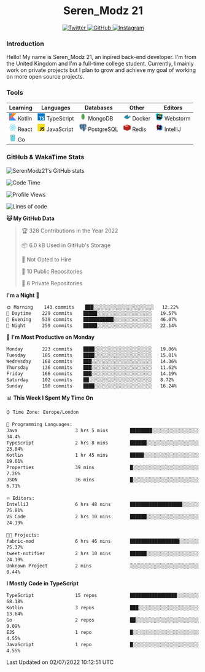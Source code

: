 <div align="center">
  <h1>Seren_Modz 21</h1>
  <a href="https://twitter.com/SerenModz21">
    <img alt="Twitter" src="https://img.shields.io/badge/twitter%20-%231DA1F2.svg?&style=for-the-badge&logo=Twitter&logoColor=white">
  </a>
  <a href="https://github.com/SerenModz21">
    <img alt="GitHub" src="https://img.shields.io/badge/github%20-%23121011.svg?&style=for-the-badge&logo=github&logoColor=white">
  </a>
  <a href="https://www.instagram.com/serenmodz21">
    <img alt="Instagram" src="https://img.shields.io/badge/instagram%20-%23E4405F.svg?&style=for-the-badge&logo=Instagram&logoColor=white">
  </a>
</div>

### Introduction

Hello! My name is Seren_Modz 21, an inpired back-end developer. I'm from the United Kingdom and I'm a full-time college student. Currently, I mainly work on private projects but I plan to grow and achieve my goal of working on more open source projects. 

### Tools

 **Learning**                                        | **Languages**                                               | **Databases**                                               | **Other**                                           | **Editors**                                                  
-----------------------------------------------------|-------------------------------------------------------------|-------------------------------------------------------------|-----------------------------------------------------|--------------------------------------------------------------
 <img width="19px" src="./assets/kotlin.svg"> Kotlin | <img width="19px" src="./assets/typescript.svg"> TypeScript | <img width="19px" src="./assets/mongodb.svg"> MongoDB       | <img width="19px" src="./assets/docker.svg"> Docker | <img width="19px" src="./assets/webstorm.svg"> Webstorm      
 <img width="19px" src="./assets/react.svg"> React   | <img width="19px" src="./assets/javascript.svg"> JavaScript | <img width="19px" src="./assets/postgresql.svg"> PostgreSQL | <img width="19px" src="./assets/redis.svg"> Redis   | <img width="19px" src="./assets/intellij-idea.svg"> IntelliJ
 <img width="19px" src="./assets/go.svg"> Go         |                                                             |                                                             |                                                     |                                                                                                               

### GitHub & WakaTime Stats

![SerenModz21's GitHub stats](https://github-readme-stats.vercel.app/api?username=SerenModz21&show_icons=true&theme=dark)

<!--START_SECTION:waka-->
![Code Time](http://img.shields.io/badge/Code%20Time-1%2C413%20hrs%2039%20mins-blue)

![Profile Views](http://img.shields.io/badge/Profile%20Views-0-blue)

![Lines of code](https://img.shields.io/badge/From%20Hello%20World%20I%27ve%20Written-15%20Thousand%20lines%20of%20code-blue)

**🐱 My GitHub Data** 

> 🏆 328 Contributions in the Year 2022
 > 
> 📦 6.0 kB Used in GitHub's Storage 
 > 
> 🚫 Not Opted to Hire
 > 
> 📜 10 Public Repositories 
 > 
> 🔑 6 Private Repositories  
 > 
**I'm a Night 🦉** 

```text
🌞 Morning    143 commits    ███░░░░░░░░░░░░░░░░░░░░░░   12.22% 
🌆 Daytime    229 commits    █████░░░░░░░░░░░░░░░░░░░░   19.57% 
🌃 Evening    539 commits    ███████████░░░░░░░░░░░░░░   46.07% 
🌙 Night      259 commits    █████░░░░░░░░░░░░░░░░░░░░   22.14%

```
📅 **I'm Most Productive on Monday** 

```text
Monday       223 commits    ████░░░░░░░░░░░░░░░░░░░░░   19.06% 
Tuesday      185 commits    ████░░░░░░░░░░░░░░░░░░░░░   15.81% 
Wednesday    168 commits    ███░░░░░░░░░░░░░░░░░░░░░░   14.36% 
Thursday     136 commits    ███░░░░░░░░░░░░░░░░░░░░░░   11.62% 
Friday       166 commits    ███░░░░░░░░░░░░░░░░░░░░░░   14.19% 
Saturday     102 commits    ██░░░░░░░░░░░░░░░░░░░░░░░   8.72% 
Sunday       190 commits    ████░░░░░░░░░░░░░░░░░░░░░   16.24%

```


📊 **This Week I Spent My Time On** 

```text
⌚︎ Time Zone: Europe/London

💬 Programming Languages: 
Java                     3 hrs 5 mins        ████████░░░░░░░░░░░░░░░░░   34.4% 
TypeScript               2 hrs 8 mins        ██████░░░░░░░░░░░░░░░░░░░   23.84% 
Kotlin                   1 hr 45 mins        █████░░░░░░░░░░░░░░░░░░░░   19.61% 
Properties               39 mins             █░░░░░░░░░░░░░░░░░░░░░░░░   7.26% 
JSON                     36 mins             █░░░░░░░░░░░░░░░░░░░░░░░░   6.71%

🔥 Editors: 
IntelliJ                 6 hrs 48 mins       ███████████████████░░░░░░   75.81% 
VS Code                  2 hrs 10 mins       ██████░░░░░░░░░░░░░░░░░░░   24.19%

🐱‍💻 Projects: 
fabric-mod               6 hrs 46 mins       ██████████████████░░░░░░░   75.37% 
tweet-notifier           2 hrs 10 mins       ██████░░░░░░░░░░░░░░░░░░░   24.19% 
Unknown Project          2 mins              ░░░░░░░░░░░░░░░░░░░░░░░░░   0.44%

```

**I Mostly Code in TypeScript** 

```text
TypeScript               15 repos            █████████████████░░░░░░░░   68.18% 
Kotlin                   3 repos             ███░░░░░░░░░░░░░░░░░░░░░░   13.64% 
Go                       2 repos             ██░░░░░░░░░░░░░░░░░░░░░░░   9.09% 
EJS                      1 repo              █░░░░░░░░░░░░░░░░░░░░░░░░   4.55% 
JavaScript               1 repo              █░░░░░░░░░░░░░░░░░░░░░░░░   4.55%

```



 Last Updated on 02/07/2022 10:12:51 UTC
<!--END_SECTION:waka-->
